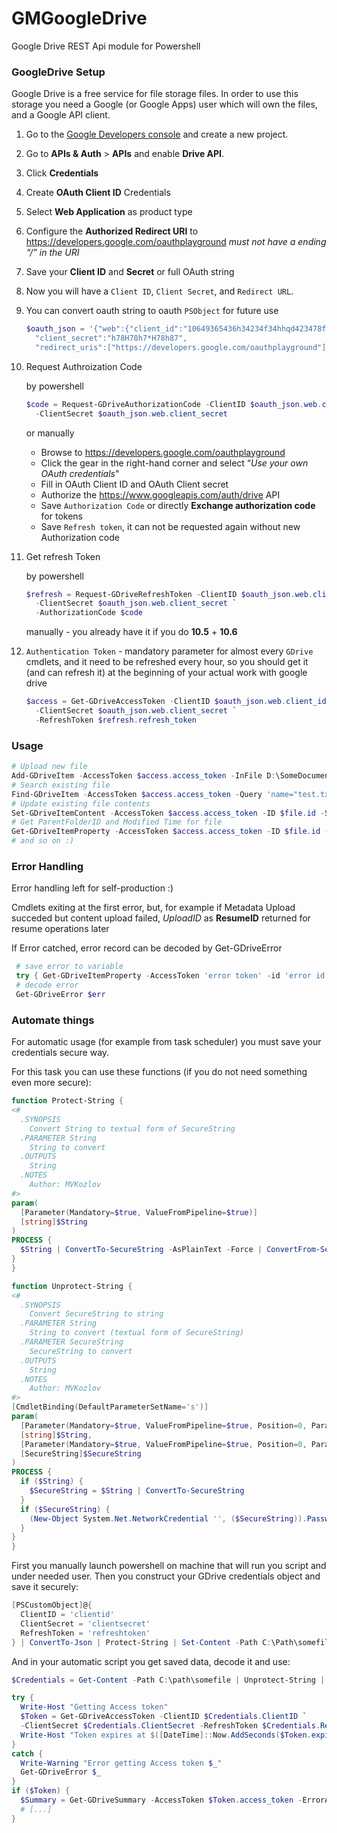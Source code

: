# GMGoogleDrive
Google Drive REST Api module for Powershell
### GoogleDrive Setup
Google Drive is a free service for file storage files. In order to use this storage you need a Google (or Google Apps) user which will own the files, and a Google API client.
1. Go to the [Google Developers console](https://console.developers.google.com/project) and create a new project.
2. Go to **APIs & Auth** > **APIs** and enable **Drive API**.
3. Click **Credentials**
4. Create **OAuth Client ID** Credentials
5. Select **Web Application** as product type
6. Configure the **Authorized Redirect URI** to https://developers.google.com/oauthplayground _must not have a ending “/” in the URI_
7. Save your **Client ID** and **Secret** or full OAuth string
8. Now you will have a `Client ID`, `Client Secret`, and `Redirect URL`.
9. You can convert oauth string to oauth `PSObject` for future use
    ``` powershell
    $oauth_json = '{"web":{"client_id":"10649365436h34234f34hhqd423478fsdfdo.apps.googleusercontent.com",
      "client_secret":"h78H78h7*H78h87",
      "redirect_uris":["https://developers.google.com/oauthplayground"]}}' | ConvertFrom-Json
    ```
10. Request Authroization Code  

    by powershell
    ``` powershell
    $code = Request-GDriveAuthorizationCode -ClientID $oauth_json.web.client_id `
      -ClientSecret $oauth_json.web.client_secret
    ```
    or manually
    - Browse to https://developers.google.com/oauthplayground
    - Click the gear in the right-hand corner and select “_Use your own OAuth credentials_"
    - Fill in OAuth Client ID and OAuth Client secret
    - Authorize the https://www.googleapis.com/auth/drive API
    - Save `Authorization Code` or directly **Exchange authorization code** for tokens
    - Save `Refresh token`, it can not be requested again without new Authorization code
11. Get refresh Token

    by powershell
    ``` powershell 
    $refresh = Request-GDriveRefreshToken -ClientID $oauth_json.web.client_id `
      -ClientSecret $oauth_json.web.client_secret `
      -AuthorizationCode $code
    ```
    manually - you already have it if you do **10.5** + **10.6**

12. `Authentication Token` - mandatory parameter for almost every `GDrive` cmdlets, and it need to be refreshed every hour, so you should get it (and can refresh it) at the beginning of your actual work with google drive

    ``` powershell
    $access = Get-GDriveAccessToken -ClientID $oauth_json.web.client_id `
      -ClientSecret $oauth_json.web.client_secret `
      -RefreshToken $refresh.refresh_token
    ```
### Usage
``` powershell
# Upload new file
Add-GDriveItem -AccessToken $access.access_token -InFile D:\SomeDocument.doc -Name SomeDocument.doc
# Search existing file
Find-GDriveItem -AccessToken $access.access_token -Query 'name="test.txt"'
# Update existing file contents
Set-GDriveItemContent -AccessToken $access.access_token -ID $file.id -StringContent 'test file'
# Get ParentFolderID and Modified Time for file
Get-GDriveItemProperty -AccessToken $access.access_token -ID $file.id -Property parents, modifiedTime
# and so on :)
```

### Error Handling
Error handling left for self-production :)

Cmdlets exiting at the first error, but, for example if Metadata Upload succeded but content upload failed, _UploadID_ as **ResumeID** returned for resume operations later

If Error catched, error record can be decoded by Get-GDriveError
``` powershell
 # save error to variable
 try { Get-GDriveItemProperty -AccessToken 'error token' -id 'error id' } catch { $err = $_ }
 # decode error
 Get-GDriveError $err
```

### Automate things

For automatic usage (for example from task scheduler) you must save your credentials secure way.

For this task you can use these functions (if you do not need something even more secure):
``` powershell
function Protect-String {
<#
  .SYNOPSIS
    Convert String to textual form of SecureString
  .PARAMETER String
    String to convert
  .OUTPUTS
    String
  .NOTES
    Author: MVKozlov
#>
param(
  [Parameter(Mandatory=$true, ValueFromPipeline=$true)]
  [string]$String
)
PROCESS {
  $String | ConvertTo-SecureString -AsPlainText -Force | ConvertFrom-SecureString
}
}

function Unprotect-String {
<#
  .SYNOPSIS
    Convert SecureString to string
  .PARAMETER String
    String to convert (textual form of SecureString)
  .PARAMETER SecureString
    SecureString to convert
  .OUTPUTS
    String
  .NOTES
    Author: MVKozlov
#>
[CmdletBinding(DefaultParameterSetName='s')]
param(
  [Parameter(Mandatory=$true, ValueFromPipeline=$true, Position=0, ParameterSetName='s')]
  [string]$String,
  [Parameter(Mandatory=$true, ValueFromPipeline=$true, Position=0, ParameterSetName='ss')]
  [SecureString]$SecureString
)
PROCESS {
  if ($String) {
    $SecureString = $String | ConvertTo-SecureString
  }
  if ($SecureString) {
    (New-Object System.Net.NetworkCredential '', ($SecureString)).Password
  }
}
}
```
First you manually launch powershell on machine that will run you script and under needed user.
Then you construct your GDrive credentials object and save it securely:
``` powershell
[PSCustomObject]@{
  ClientID = 'clientid'
  ClientSecret = 'clientsecret'
  RefreshToken = 'refreshtoken'
} | ConvertTo-Json | Protect-String | Set-Content -Path C:\Path\somefile
```

And in your automatic script you get saved data, decode it and use:
``` powershell
$Credentials = Get-Content -Path C:\path\somefile | Unprotect-String | ConvertFrom-JSon

try {
  Write-Host "Getting Access token"
  $Token = Get-GDriveAccessToken -ClientID $Credentials.ClientID `
  -ClientSecret $Credentials.ClientSecret -RefreshToken $Credentials.RefreshToken
  Write-Host "Token expires at $([DateTime]::Now.AddSeconds($Token.expires_in))"
}
catch {
  Write-Warning "Error getting Access token $_"
  Get-GDriveError $_
}
if ($Token) {
  $Summary = Get-GDriveSummary -AccessToken $Token.access_token -ErrorAction Stop
  # [...]
}
```
